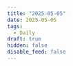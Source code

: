 ```yaml
---
title: "2025-05-05"
date: 2025-05-05
tags:
  - Daily
draft: true
hidden: false
disable_feed: false
---
```


